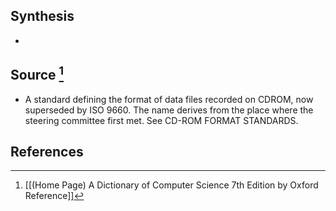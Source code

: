 ## Synthesis
- 
## Source [^1]
- A standard defining the format of data files recorded on CDROM, now superseded by ISO 9660. The name derives from the place where the steering committee first met. See CD-ROM FORMAT STANDARDS.
## References

[^1]: [[(Home Page) A Dictionary of Computer Science 7th Edition by Oxford Reference]]